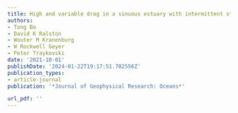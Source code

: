 ```yaml
---
title: High and variable drag in a sinuous estuary with intermittent stratification
authors:
- Tong Bo
- David K Ralston
- Wouter M Kranenburg
- W Rockwell Geyer
- Peter Traykovski
date: '2021-10-01'
publishDate: '2024-01-22T19:17:51.702556Z'
publication_types:
- article-journal
publication: '*Journal of Geophysical Research: Oceans*'

url_pdf: ''
---
```

